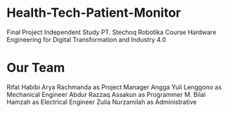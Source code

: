 # Health-Tech-Patient-Monitor
Final Project Independent Study PT. Stechoq Robotika Course Hardware Engineering for Digital Transformation and Industry 4.0

# Our Team
Rifat Habibi Arya Rachmanda as Project Manager
Angga Yuli Lenggono as Mechanical Engineer
Abdur Razzaq Assakun as Programmer
M. Bilal Hamzah as Electrical Engineer
Zulia Nurzamilah as Administrative
